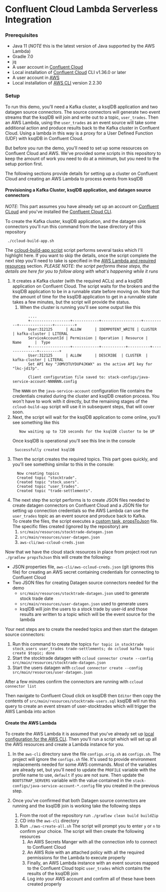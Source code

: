 # Confluent Cloud Lambda Serverless Integration

### Prerequisites
* Java 11 (*_NOTE_* this is the latest version of Java supported by the AWS Lambda)
* Gradle 7.0
* jq
* A user account in [Confluent Cloud](https://www.confluent.io/confluent-cloud/tryfree/)
* Local installation of [Confluent Cloud](https://docs.confluent.io/ccloud-cli/current/install.html) CLI v1.36.0 or later
* A user account in [AWS](https://aws.amazon.com/)
* Local installation of [AWS CLI](https://aws.amazon.com/cli/) version 2.2.30


### Setup

To run this demo, you'll need a Kafka cluster, a ksqlDB application and two datagen source connectors.  The source connectors will generate two event streams that the ksqlDB will join and write
out to a topic, `user_trades`.  Then an AWS Lambda, using the `user_trades` as an event source will take some additional action and produce results back to the Kafka cluster in Confluent Cloud.
Using a lambda in this way is a proxy for a User Defined Function (UDF) with ksqlDB in Confluent Cloud.

But before you run the demo, you'll need to set up some resources on Confluent Cloud and AWS.  We've provided some scripts in this repository to keep the amount of work you need to do
at a minimum, but you need to the setup portion first.

The following sections provide details for setting up a cluster on Confluent Cloud and creating an AWS Lambda to process events from ksqlDB

#### Provisioning a Kafka Cluster, ksqlDB application, and datagen source connectors

*_NOTE_*: This part assumes you have already set up an account on [Confluent CLoud](https://confluent.cloud/) and you've installed the [Confluent Cloud CLI](https://docs.confluent.io/ccloud-cli/current/install.html).

To create the Kafka cluster, ksqlDB application, and the datagen sink connectors you'll run this command from the base directory of this repository

```shell
 ./ccloud-build-app.sh
```
           
The [ccloud-build-app script](ccloud-build-app.sh) script performs several tasks which I'll highlight here. If you want to skip the details, once the script complete the next step you'll need to take is specified in the [AWS Lambda and required resources](#create-the-aws-lambda) section.
*_PLEASE NOTE: the script performs these steps, the details are here for you to follow along with what's happening while it runs_*

1. It creates a Kafka cluster (with the required ACLs) and a ksqlDB application on Confluent Cloud.  The script waits for the brokers and the ksqlDB application to be in a runnable state before moving on.
Note that the amount of time for the ksqlDB application to get in a runnable state takes a few minutes, but the script will provide the status.
   1. When the cluster is running you'll see some output like this
     ```shell
            ....
            +------------------+------------+------------------+----------+---------------+---------+
            User:312125      | ALLOW      | IDEMPOTENT_WRITE | CLUSTER  | kafka-cluster | LITERAL
            ServiceAccountId | Permission | Operation | Resource |     Name      |  Type
            +------------------+------------+-----------+----------+---------------+---------+
            User:312125      | ALLOW      | DESCRIBE  | CLUSTER  | kafka-cluster | LITERAL
            Set API Key "JOMV3TUYDUP4JKWX" as the active API key for "lkc-jd17p".

            Client configuration file saved to: stack-configs/java-service-account-NNNNNN.config

      ```
      The `NNNN` on the `java-service-account` configuration file contains the credentials created during the cluster and ksqlDB creation process.  You won't have to work with it directly, but the remaining stages of the `ccloud-build-app` script will use it in subsequent steps, that will cover soon.
2. Next, the script will wait for the ksqlDB application to come online, you'll see something like this
   ```shell
      Now waiting up to 720 seconds for the ksqlDB cluster to be UP
   ```
    Once ksqlDB is operational you'll see this line in the console
    ```shell
     Successfully created ksqlDB
    ```  
3. Then the script creates the required topics.  This part goes quickly, and you'll see something similar to this in the console:
    ```shell
      Now creating topics
      Created topic "stocktrade".
      Created topic "stock_users".
      Created topic "user_trades".
      Created topic "trade-settlements".
    ```  
4. The next step the script performs is to create JSON files needed to create datagen connectors on Confluent Cloud and a JSON file for setting up connection credentials so the AWS Lambda 
can use the `user_trades` topic as an event source and produce back to Kafka.  
To create the files, the script executes a [custom task, propsToJson](https://github.com/confluentinc/CCloud-Serverless-Integration/blob/final-automation-changes-readme-updates/build.gradle#L95-L145)
file. 
 The specific files created (ignored by the repository) are
   1. `src/main/resources/stocktrade-dategen.json`
   2. `src/main/resources/user-datagen.json`
   3. `aws-cli/aws-ccloud-creds.json`

Now that we have the cloud stack resources in place from project root run `./gradlew propsToJson` this will create the following:

* JSON properties file, `aws-cli/aws-ccloud-creds.json` (git ignores this file) for creating an AWS secret containing credentials for connecting to Confluent Cloud
* Two JSON files for creating Datagen source connectors needed for the demo
  * `src/main/resources/stocktrade-datagen.json` used to generate stock trade date
  * `src/main/resources/user-datagen.json` used to generate users
  * ksqlDB will join the users to a stock trade by user-id and those results are written to a topic which will be the event source for the lambda

Your next steps are to create the needed topics and then start the datagen source connectors:
1. Run this command to create the topics `for topic in stocktrade stock_users user_trades trade-settlements; do ccloud kafka topic create $topic; done`
2. Start the stocktrade datagen with `ccloud connector create --config src/main/resources/stocktrade-datagen.json`
3. Start the users datagen with `ccloud connector create --config src/main/resources/user-datagen.json`

After a few minutes confirm the connectors are running with `ccloud connector list`

Then navigate to Confluent Cloud click on ksqlDB then `Editor` then copy the contents of `src/main/resources/stocktrade-users.sql` ksqlDB will run this query to create an 
event stream of user-stocktrades which will trigger the AWS Lambda into action

#### Create the AWS Lambda

To create the AWS Lambda it is assumed that you've already set up [local configuration for the AWS CLI](https://docs.aws.amazon.com/cli/latest/userguide/cli-configure-quickstart.html). 
Then you'll run a script which will set up all the AWS resources and create a Lambda instance for you.

1. In the `aws-cli` directory save the file `configs.orig.sh` as `configs.sh`.  The project will ignore the `configs.sh` file.  It's used to provide environment 
replacements needed for some AWS commands. Most of the variables are already set, but you'll need to update the `PROFILE` variable with the profile name to use, `default` if you are not sure.
Then update the `BOOTSTRAP_SERVERS` variable with the value contained in the `stack-configs/java-service-account-*.config` file you created in the previous step.

2. Once you've confirmed that both Datagen source connectors are running and the ksqlDB join is working take the following steps
   1. From the root of the repository run `./gradlew clean build buildZip` 
   2. CD into the `aws-cli` directory
   3. Run `./aws-create-all.sh` The script will prompt you to enter `y` or `n` to confirm your choice.  The script will then create the following resources
      1. An AWS Secrets Manger with all the connection info to connect to Confluent Cloud
      2. An AWS Role with an attached policy with all the required permissions for the Lambda to execute properly
      3. Finally, an AWS Lambda instance with an event sources mapped to the Confluent Cloud topic `user_trades` which contains the results of the ksqlDB join
      4. Log into your AWS account and confirm all of these have been created properly

     
    